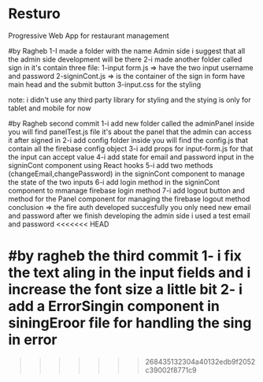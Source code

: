 # Resturo
Progressive Web App for restaurant management


#by Ragheb
1-I made a folder with the name Admin side  i suggest that all the admin side development will be there 
2-i made another folder called sign in it's contain three file: 
   1-input form.js => have the two input username and password
   2-signinCont.js => is the container of the sign in form have main head and the submit button 
   3-input.css for the styling 

   note: i didn't use any third party library for styling and the stying is only for tablet and mobile for now

   #by Ragheb second commit 
   1-i add new folder called the adminPanel inside you will find panelTest.js file
    it's about the panel that the admin can access it after signed in 
   2-i add config folder inside you will find the config.js that contain all the firebase config object 
   3-i add props for input-form.js for that the input can accept value 
   4-i add state for email and password input in the signinCont component using React hooks 
   5-i add two methods (changeEmail,changePassword) in the signinCont component to manage the state of the two inputs
   6-i add login method in the signinCont component to mmanage firebase login method
   7-i add logout button and method for the Panel component for managing the firebase logout method
    conclusion => the fire auth developed succesfully you only need new email and password after we finish developing the admin side i used a test email and password 
<<<<<<< HEAD

  #by ragheb the third commit 
  1- i fix the text aling in the input fields and i increase the font size a little bit 
  2- i add a ErrorSingin  component in siningEroor file for handling the sing in error 
=======
>>>>>>> 268435132304a40132edb9f2052c39002f8771c9
